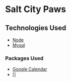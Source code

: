 # Salt City Paws



## Technologies Used

* [Node](https://nodejs.org/en/doc)
* [Mysql](https://dev.mysql.com/doc/)

### Packages Used

* [Google Calendar](https://github.com/yuhong90/node-google-calendar)
* []